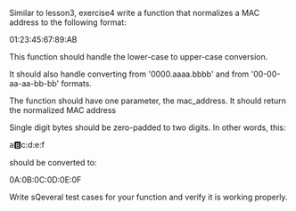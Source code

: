 Similar to lesson3, exercise4 write a function that normalizes a MAC address to the following format:

   01:23:45:67:89:AB

This function should handle the lower-case to upper-case conversion.

It should also handle converting from '0000.aaaa.bbbb' and from '00-00-aa-aa-bb-bb' formats.

The function should have one parameter, the mac_address. It should return the normalized MAC address

Single digit bytes should be zero-padded to two digits. In other words, this:

   a:b:c:d:e:f

should be converted to:

   0A:0B:0C:0D:0E:0F

Write sQeveral test cases for your function and verify it is working properly.
